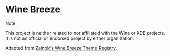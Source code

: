 # Wine Breeze

> [!NOTE]
> This project is neither related to nor affiliated with the Wine or KDE
> projects. It is not an official or endorsed project by either organization.

Adapted from [Zeinok's Wine Breeze Theme Registry](https://gist.github.com/Zeinok/ceaf6ff204792dde0ae31e0199d89398).
